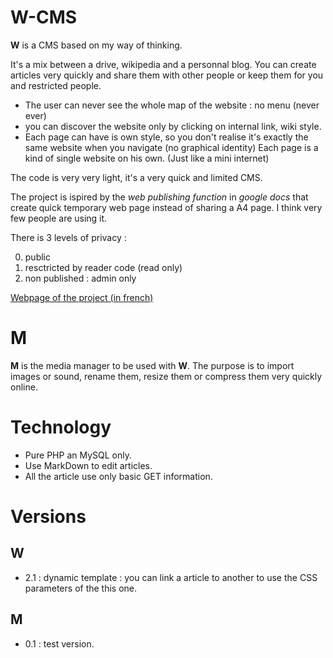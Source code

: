 # W-CMS

**W** is a CMS based on my way of thinking.

It's a mix between a drive, wikipedia and a personnal blog. You can create articles very quickly and share them with other people or keep them for you and restricted people.


- The user can never see the whole map of the website : no menu (never ever)
- you can discover the website only by clicking on internal link, wiki style.
- Each page can have is own style, so you don't realise it's exactly the same website when you navigate (no graphical identity) Each page is a kind of single website on his own. (Just like a mini internet)

The code is very very light, it's a very quick and limited CMS.

The project is ispired by the *web publishing function* in *google docs* that create quick temporary web page instead of sharing a A4 page. I think very few people are using it.


There is 3 levels of privacy :

0. public
1. resctricted by reader code (read only)
2. non published : admin only

[Webpage of the project (in french)](http://vincent.club1.fr/w/?id=w)

# M

**M** is the media manager to be used with **W**. The purpose is to import images or sound, rename them, resize them or compress them very quickly online.

# Technology

- Pure PHP an MySQL only.
- Use MarkDown to edit articles.
- All the article use only basic GET information.

# Versions

## W

- 2.1 : dynamic template : you can link a article to another to use the CSS parameters of the this one.

## M

- 0.1 : test version.